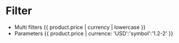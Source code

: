 # Filter
- Multi filters
  {{ product.price | currency | lowercase }}
- Parameters
  {{ product.price | currence: 'USD':'symbol':'1.2-2' }}